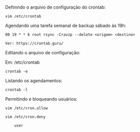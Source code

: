 Definindo o arquivo de configuração do crontab:

	vim /etc/crontab

Agendando uma tarefa semanal de backup sábado às 19h:

	00 19 * * 6 root rsync -Cravzp --delete <origem> <destino>

	Ver: https://crontab.guru/

Editando o arquivo de configuração:

Em: /etc/crontab

	crontab -e

Listando os agendamentos:

	crontab -l

Permitindo e bloqueando usuários:

	vim /etc/cron.allow

	vim /etc/cron.deny

		user
